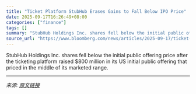 ```yaml
---
title: "Ticket Platform StubHub Erases Gains to Fall Below IPO Price"
date: 2025-09-17T16:26:49+08:00
categories: ["finance"]
tags: []
summary: "StubHub Holdings Inc. shares fell below the initial public offering price after the ticketing platform raised $800 million in its US initial public offering that priced in the middle of its marketed r"
source_url: "https://www.bloomberg.com/news/articles/2025-09-17/ticket-platform-stubhub-opens-7-9-higher-after-800-million-ipo"
---
```


StubHub Holdings Inc. shares fell below the initial public offering price after the ticketing platform raised $800 million in its US initial public offering that priced in the middle of its marketed range.

---

*来源: [原文链接](https://www.bloomberg.com/news/articles/2025-09-17/ticket-platform-stubhub-opens-7-9-higher-after-800-million-ipo)*
